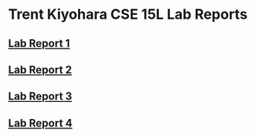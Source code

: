 # Trent Kiyohara CSE 15L Lab Reports

## [**Lab Report 1**](https://tkiyohar.github.io/CSE15L-Lab-Reports/Lab-Report-1/Lab-Report-1)

## [**Lab Report 2**](https://tkiyohar.github.io/CSE15L-Lab-Reports/Lab-Report-2/Lab-Report-2)

## [**Lab Report 3**](https://tkiyohar.github.io/CSE15L-Lab-Reports/Lab-Report-3/Lab-Report-3)

## [**Lab Report 4**](https://tkiyohar.github.io/CSE15L-Lab-Reports/Lab-Report-4/Lab-Report-4)